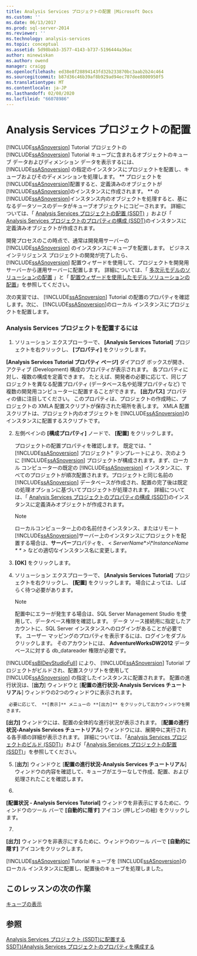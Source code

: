 ```yaml
---
title: Analysis Services プロジェクトの配置 |Microsoft Docs
ms.custom: ''
ms.date: 06/13/2017
ms.prod: sql-server-2014
ms.reviewer: ''
ms.technology: analysis-services
ms.topic: conceptual
ms.assetid: 5d98bab3-3577-4143-b737-5196444a36ac
author: minewiskan
ms.author: owend
manager: craigg
ms.openlocfilehash: ed38e8f28894143fd32b233870bc3aab2b24c464
ms.sourcegitcommit: b87d36c46b39af8b929ad94ec707dee8800950f5
ms.translationtype: MT
ms.contentlocale: ja-JP
ms.lasthandoff: 02/08/2020
ms.locfileid: "66078986"
---
```

# <a name="deploying-an-analysis-services-project"></a>Analysis Services プロジェクトの配置
  
  [!INCLUDE[ssASnoversion](../includes/ssasnoversion-md.md)] Tutorial プロジェクトの [!INCLUDE[ssASnoversion](../includes/ssasnoversion-md.md)] Tutorial キューブに含まれるオブジェクトのキューブ データおよびディメンション データを表示するには、 [!INCLUDE[ssASnoversion](../includes/ssasnoversion-md.md)] の指定のインスタンスにプロジェクトを配置し、キューブおよびそのディメンションを処理します。 ** プロジェクトを[!INCLUDE[ssASnoversion](../includes/ssasnoversion-md.md)]配置すると、定義済みのオブジェクトが[!INCLUDE[ssASnoversion](../includes/ssasnoversion-md.md)]のインスタンスに作成されます。 ** の[!INCLUDE[ssASnoversion](../includes/ssasnoversion-md.md)]インスタンス内のオブジェクトを処理すると、基になるデータソースのデータがキューブオブジェクトにコピーされます。 詳細については、「 [Analysis Services プロジェクトの配置 &#40;SSDT&#41;](multidimensional-models/deploy-analysis-services-projects-ssdt.md) 」および「 [Analysis Services プロジェクトのプロパティの構成 &#40;SSDT&#41;](multidimensional-models/configure-analysis-services-project-properties-ssdt.md)のインスタンスに定義済みオブジェクトが作成されます。  
  
 開発プロセスのこの時点で、通常は開発用サーバーの [!INCLUDE[ssASnoversion](../includes/ssasnoversion-md.md)] のインスタンスにキューブを配置します。 ビジネス インテリジェンス プロジェクトの開発が完了したら、 [!INCLUDE[ssASnoversion](../includes/ssasnoversion-md.md)] 配置ウィザードを使用して、プロジェクトを開発用サーバーから運用サーバーに配置します。 詳細については、「 [多次元モデルのソリューションの配置](multidimensional-models/multidimensional-model-solution-deployment.md) 」と「 [配置ウィザードを使用したモデル ソリューションの配置](multidimensional-models/deploy-model-solutions-using-the-deployment-wizard.md)」を参照してください。  
  
 次の実習では、 [!INCLUDE[ssASnoversion](../includes/ssasnoversion-md.md)] Tutorial の配置のプロパティを確認します。次に、 [!INCLUDE[ssASnoversion](../includes/ssasnoversion-md.md)]のローカル インスタンスにプロジェクトを配置します。  
  
### <a name="to-deploy-the-analysis-services-project"></a>Analysis Services プロジェクトを配置するには  
  
1.  ソリューション エクスプローラーで、 **[Analysis Services Tutorial]** プロジェクトを右クリックし、 **[プロパティ]** をクリックします。  
  
     
  **[Analysis Services Tutorial プロパティ ページ]** ダイアログ ボックスが開き、アクティブ (Development) 構成のプロパティが表示されます。 各プロパティに対し、複数の構成を定義できます。 たとえば、開発者の必要に応じて、同じプロジェクトを異なる配置プロパティ (データベース名や処理プロパティなど) で複数の開発用コンピューターに配置することができます。 
  **[出力パス]** プロパティの値に注目してください。 このプロパティは、プロジェクトの作成時に、プロジェクトの XMLA 配置スクリプトが保存された場所を表します。 XMLA 配置スクリプトは、プロジェクト内のオブジェクトを [!INCLUDE[ssASnoversion](../includes/ssasnoversion-md.md)]のインスタンスに配置するスクリプトです。  
  
2.  左側ペインの **[構成プロパティ]** ノードで、 **[配置]** をクリックします。  
  
     プロジェクトの配置プロパティを確認します。 既定では、" [!INCLUDE[ssASnoversion](../includes/ssasnoversion-md.md)] プロジェクト" テンプレートにより、次のように [!INCLUDE[ssASnoversion](../includes/ssasnoversion-md.md)] プロジェクトが構成されます。まず、ローカル コンピューターの既定の [!INCLUDE[ssASnoversion](../includes/ssasnoversion-md.md)] インスタンスに、すべてのプロジェクトが順次配置されます。プロジェクトと同じ名前の [!INCLUDE[ssASnoversion](../includes/ssasnoversion-md.md)] データベースが作成され、配置の完了後は既定の処理オプションに基づいてプロジェクトが処理されます。 詳細については、「 [Analysis Services プロジェクトのプロパティの構成 &#40;SSDT&#41;](multidimensional-models/configure-analysis-services-project-properties-ssdt.md)のインスタンスに定義済みオブジェクトが作成されます。  
  
    > [!NOTE]  
    >  ローカルコンピューター上のの名前付きインスタンス、またはリモート[!INCLUDE[ssASnoversion](../includes/ssasnoversion-md.md)]サーバー上のインスタンスにプロジェクトを配置する場合は、**サーバー**プロパティを、 \< *ServerName**>\\**InstanceName * * >* などの適切なインスタンス名に変更します。  
  
3.  **[OK]** をクリックします。  
  
4.  ソリューション エクスプローラーで、 **[Analysis Services Tutorial]** プロジェクトを右クリックし、 **[配置]** をクリックします。 場合によっては、しばらく待つ必要があります。  
  
    > [!NOTE]  
    >  配置中にエラーが発生する場合は、SQL Server Management Studio を使用して、データベース権限を確認します。 データ ソース接続用に指定したアカウントに、SQL Server インスタンスへのログインがあることが必要です。 ユーザー マッピングのプロパティを表示するには、ログインをダブルクリックします。 そのアカウントには、 **AdventureWorksDW2012** データベースに対する db_datareader 権限が必要です。  
  
     
  [!INCLUDE[ssBIDevStudioFull](../includes/ssbidevstudiofull-md.md)] により、 [!INCLUDE[ssASnoversion](../includes/ssasnoversion-md.md)] Tutorial プロジェクトがビルドされ、配置スクリプトを使用して [!INCLUDE[ssASnoversion](../includes/ssasnoversion-md.md)] の指定したインスタンスに配置されます。 配置の進行状況は、[**出力**] ウィンドウと [**配置の進行状況-Analysis Services チュートリアル**] ウィンドウの2つのウィンドウに表示されます。  
  
     必要に応じて、 **[表示]** メニューの **[出力]** をクリックして出力ウィンドウを開きます。 
  **[出力]** ウィンドウには、配置の全体的な進行状況が表示されます。 [**配置の進行状況-Analysis Services チュートリアル**] ウィンドウには、展開中に実行される各手順の詳細が表示されます。 詳細については、「[Analysis Services プロジェクトのビルド (SSDT)](multidimensional-models/build-analysis-services-projects-ssdt.md)」および「[Analysis Services プロジェクトの配置 (SSDT)](multidimensional-models/deploy-analysis-services-projects-ssdt.md)」を参照してください。  
  
5.  [**出力**] ウィンドウと [**配置の進行状況-Analysis Services チュートリアル**] ウィンドウの内容を確認して、キューブがエラーなしで作成、配置、および処理されたことを確認します。  
  
6.  
  **[配置状況 - Analysis Services Tutorial]** ウィンドウを非表示にするために、ウィンドウのツール バーで **[自動的に隠す]** アイコン (押しピンの絵) をクリックします。  
  
7.  
  **[出力]** ウィンドウを非表示にするために、ウィンドウのツール バーで **[自動的に隠す]** アイコンをクリックします。  
  
 
  [!INCLUDE[ssASnoversion](../includes/ssasnoversion-md.md)] Tutorial キューブを [!INCLUDE[ssASnoversion](../includes/ssasnoversion-md.md)]のローカル インスタンスに配置し、配置後のキューブを処理しました。  
  
## <a name="next-task-in-lesson"></a>このレッスンの次の作業  
 [キューブの表示](lesson-2-6-browsing-the-cube.md)  
  
## <a name="see-also"></a>参照  
 [Analysis Services プロジェクト &#40;SSDT&#41;に配置する](multidimensional-models/deploy-analysis-services-projects-ssdt.md)   
 [SSDT&#41;&#40;Analysis Services プロジェクトのプロパティを構成する](multidimensional-models/configure-analysis-services-project-properties-ssdt.md)  
  
  
